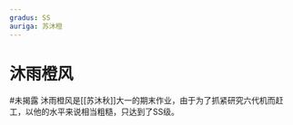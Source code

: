 ```yaml
---
gradus: SS
auriga: 苏沐橙
---
```


# 沐雨橙风

#未揭露 沐雨橙风是[[苏沐秋]]大一的期末作业，由于为了抓紧研究六代机而赶工，以他的水平来说相当粗糙，只达到了SS级。
